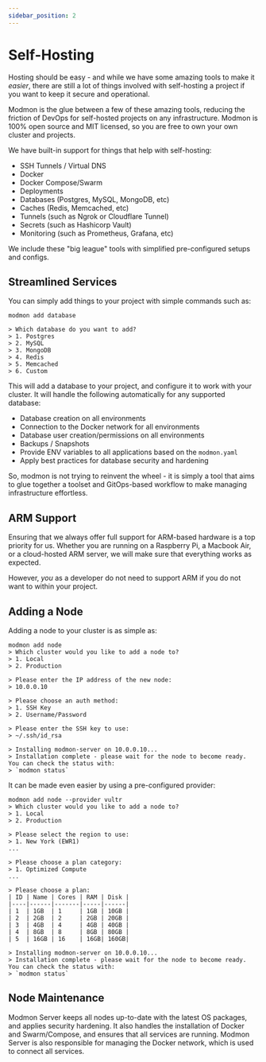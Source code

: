 ```yaml
---
sidebar_position: 2
---
```


# Self-Hosting

Hosting should be easy - and while we have some amazing tools to make it *easier*, there are still a lot of things involved with self-hosting a project if you want to keep it secure and operational.

Modmon is the glue between a few of these amazing tools, reducing the friction of DevOps for self-hosted projects on any infrastructure. Modmon is 100% open source and MIT licensed, so you are free to own your own cluster and projects.

We have built-in support for things that help with self-hosting:

- SSH Tunnels / Virtual DNS
- Docker
- Docker Compose/Swarm
- Deployments
- Databases (Postgres, MySQL, MongoDB, etc)
- Caches (Redis, Memcached, etc)
- Tunnels (such as Ngrok or Cloudflare Tunnel)
- Secrets (such as Hashicorp Vault)
- Monitoring (such as Prometheus, Grafana, etc)

We include these "big league" tools with simplified pre-configured setups and configs.

## Streamlined Services

You can simply add things to your project with simple commands such as:

```shell
modmon add database

> Which database do you want to add?
> 1. Postgres
> 2. MySQL
> 3. MongoDB
> 4. Redis
> 5. Memcached
> 6. Custom
```

This will add a database to your project, and configure it to work with your cluster. It will handle the following automatically for any supported database:

- Database creation on all environments
- Connection to the Docker network for all environments
- Database user creation/permissions on all environments
- Backups / Snapshots
- Provide ENV variables to all applications based on the `modmon.yaml`
- Apply best practices for database security and hardening

So, modmon is not trying to reinvent the wheel - it is simply a tool that aims to glue together a toolset and GitOps-based workflow to make managing infrastructure effortless.

## ARM Support

Ensuring that we always offer full support for ARM-based hardware is a top priority for us. Whether you are running on a Raspberry Pi, a Macbook Air, or a cloud-hosted ARM server, we will make sure that everything works as expected.

However, *you* as a developer do not need to support ARM if you do not want to within your project.

## Adding a Node

Adding a node to your cluster is as simple as:

```shell
modmon add node
> Which cluster would you like to add a node to?
> 1. Local
> 2. Production

> Please enter the IP address of the new node:
> 10.0.0.10

> Please choose an auth method:
> 1. SSH Key
> 2. Username/Password

> Please enter the SSH key to use:
> ~/.ssh/id_rsa

> Installing modmon-server on 10.0.0.10...
> Installation complete - please wait for the node to become ready. You can check the status with:
> `modmon status`
```

It can be made even easier by using a pre-configured provider:

```shell
modmon add node --provider vultr
> Which cluster would you like to add a node to?
> 1. Local
> 2. Production

> Please select the region to use:
> 1. New York (EWR1)
...

> Please choose a plan category:
> 1. Optimized Compute
...

> Please choose a plan:
| ID | Name | Cores | RAM | Disk |
|----|------|-------|-----|------|
| 1  | 1GB  | 1     | 1GB | 10GB |
| 2  | 2GB  | 2     | 2GB | 20GB |
| 3  | 4GB  | 4     | 4GB | 40GB |
| 4  | 8GB  | 8     | 8GB | 80GB |
| 5  | 16GB | 16    | 16GB| 160GB|

> Installing modmon-server on 10.0.0.10...
> Installation complete - please wait for the node to become ready. You can check the status with:
> `modmon status`
```

## Node Maintenance

Modmon Server keeps all nodes up-to-date with the latest OS packages, and applies security hardening. It also handles the installation of Docker and Swarm/Compose, and ensures that all services are running. Modmon Server is also responsible for managing the Docker network, which is used to connect all services.
